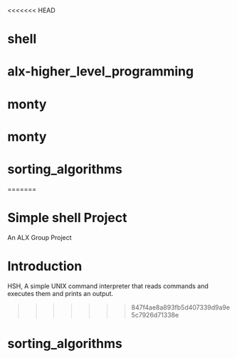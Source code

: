 <<<<<<< HEAD
# shell
# alx-higher_level_programming
# monty
# monty
# sorting_algorithms
=======
# Simple shell Project
An ALX Group Project
# Introduction
HSH, A simple UNIX command interpreter that reads commands and executes them and prints an output.
>>>>>>> 847f4ae8a893fb5d407339d9a9e5c7926d71338e
# sorting_algorithms
